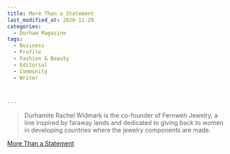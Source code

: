 ```yaml
---
title: More Than a Statement
last_modified_at: 2020-11-29
categories:
  - Durham Magazine
tags:
  - Business
  - Profile
  - Fashion & Beauty
  - Editorial 
  - Community
  - Writer



---
```


> Durhamite Rachel Widmark is the co-founder of Fernweh Jewelry, a line inspired by faraway lands and dedicated to giving back to women in developing countries where the jewelry components are made. 

[More Than a Statement](https://issuu.com/shannonmedia/docs/dma_94ad3024a5d2ec/27)
